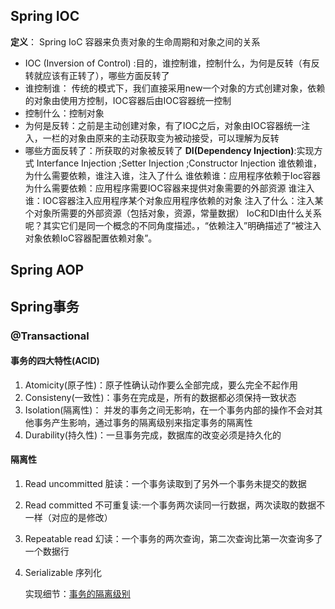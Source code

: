 ## Spring IOC
**定义**： Spring IoC 容器来负责对象的生命周期和对象之间的关系
- IOC (Inversion of Control) :目的，谁控制谁，控制什么，为何是反转（有反转就应该有正转了），哪些方面反转了
- 谁控制谁： 传统的模式下，我们直接采用new一个对象的方式创建对象，依赖的对象由使用方控制，IOC容器后由IOC容器统一控制
- 控制什么：控制对象
- 为何是反转：之前是主动创建对象，有了IOC之后，对象由IOC容器统一注入，一栏的对象由原来的主动获取变为被动接受，可以理解为反转
- 哪些方面反转了：所获取的对象被反转了
**DI(Dependency Injection)**:实现方式 Interfance Injection ;Setter Injection ;Constructor Injection
谁依赖谁，为什么需要依赖，谁注入谁，注入了什么
谁依赖谁：应用程序依赖于Ioc容器
为什么需要依赖：应用程序需要IOC容器来提供对象需要的外部资源
谁注入谁：IOC容器注入应用程序某个对象应用程序依赖的对象
注入了什么：注入某个对象所需要的外部资源（包括对象，资源，常量数据）
IoC和DI由什么关系呢？其实它们是同一个概念的不同角度描述。，“依赖注入”明确描述了“被注入对象依赖IoC容器配置依赖对象”。

## Spring AOP

## Spring事务

### @Transactional

#### 事务的四大特性(ACID)
1. Atomicity(原子性)：原子性确认动作要么全部完成，要么完全不起作用
2. Consisteny(一致性)：事务在完成是，所有的数据都必须保持一致状态
3. Isolation(隔离性)： 并发的事务之间无影响，在一个事务内部的操作不会对其他事务产生影响，通过事务的隔离级别来指定事务的隔离性
4. Durability(持久性)：一旦事务完成，数据库的改变必须是持久化的

#### 隔离性
1. Read uncommitted 脏读：一个事务读取到了另外一个事务未提交的数据
2. Read committed 不可重复读:一个事务两次读同一行数据，两次读取的数据不一样（对应的是修改）
3. Repeatable read 幻读：一个事务的两次查询，第二次查询比第一次查询多了一个数据行
4. Serializable 序列化

	实现细节：[事务的隔离级别](https://juejin.im/post/5c9b1b7df265da60e21c0b57)

